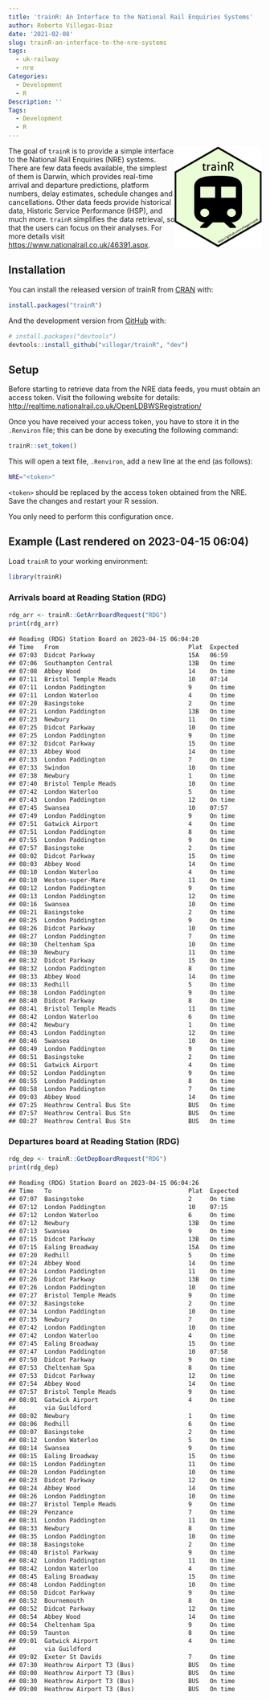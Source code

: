 ```yaml
---
title: 'trainR: An Interface to the National Rail Enquiries Systems'
author: Roberto Villegas-Diaz
date: '2021-02-08'
slug: trainR-an-interface-to-the-nre-systems
tags:
  - uk-railway
  - nre
Categories:
  - Development
  - R
Description: ''
Tags:
  - Development
  - R
---
```


<img src="https://raw.githubusercontent.com/villegar/trainR/main/inst/images/logo.png" alt="logo" align="right" height=200px/>

The goal of `trainR` is to provide a simple interface to the 
National Rail Enquiries (NRE) systems. There are few data feeds 
available, the simplest of them is Darwin, which provides real-time 
arrival and departure predictions, platform numbers, delay estimates, 
schedule changes and cancellations. Other data feeds provide historical 
data, Historic Service Performance (HSP), and much more. `trainR` 
simplifies the data retrieval, so that the users can focus on their 
analyses. For more details visit 
https://www.nationalrail.co.uk/46391.aspx.

## Installation

You can install the released version of trainR from [CRAN](https://CRAN.R-project.org) with:

``` r
install.packages("trainR")
```

And the development version from [GitHub](https://github.com/) with:

``` r
# install.packages("devtools")
devtools::install_github("villegar/trainR", "dev")
```

## Setup
Before starting to retrieve data from the NRE data feeds, you must obtain an access token. 
Visit the following website for details: http://realtime.nationalrail.co.uk/OpenLDBWSRegistration/

Once you have received your access token, you have to store it in the `.Renviron` file; this can be 
done by executing the following command:


```r
trainR::set_token()
```

This will open a text file, `.Renviron`, add a new line at the end (as follows):

```bash
NRE="<token>"
```

`<token>` should be replaced by the access token obtained from the NRE. Save the changes and restart 
your R session.

You only need to perform this configuration once.

## Example (Last rendered on 2023-04-15 06:04)

Load `trainR` to your working environment:

```r
library(trainR)
```

### Arrivals board at Reading Station (RDG)


```r
rdg_arr <- trainR::GetArrBoardRequest("RDG")
print(rdg_arr)
```

```
## Reading (RDG) Station Board on 2023-04-15 06:04:20
## Time   From                                    Plat  Expected
## 07:03  Didcot Parkway                          15A   06:59
## 07:06  Southampton Central                     13B   On time
## 07:08  Abbey Wood                              14    On time
## 07:11  Bristol Temple Meads                    10    07:14
## 07:11  London Paddington                       9     On time
## 07:11  London Waterloo                         4     On time
## 07:20  Basingstoke                             2     On time
## 07:21  London Paddington                       13B   On time
## 07:23  Newbury                                 11    On time
## 07:25  Didcot Parkway                          10    On time
## 07:25  London Paddington                       9     On time
## 07:32  Didcot Parkway                          15    On time
## 07:33  Abbey Wood                              14    On time
## 07:33  London Paddington                       7     On time
## 07:33  Swindon                                 10    On time
## 07:38  Newbury                                 1     On time
## 07:40  Bristol Temple Meads                    10    On time
## 07:42  London Waterloo                         5     On time
## 07:43  London Paddington                       12    On time
## 07:45  Swansea                                 10    07:57
## 07:49  London Paddington                       9     On time
## 07:51  Gatwick Airport                         4     On time
## 07:51  London Paddington                       8     On time
## 07:55  London Paddington                       9     On time
## 07:57  Basingstoke                             2     On time
## 08:02  Didcot Parkway                          15    On time
## 08:03  Abbey Wood                              14    On time
## 08:10  London Waterloo                         4     On time
## 08:10  Weston-super-Mare                       11    On time
## 08:12  London Paddington                       9     On time
## 08:13  London Paddington                       12    On time
## 08:16  Swansea                                 10    On time
## 08:21  Basingstoke                             2     On time
## 08:25  London Paddington                       9     On time
## 08:26  Didcot Parkway                          10    On time
## 08:27  London Paddington                       7     On time
## 08:30  Cheltenham Spa                          10    On time
## 08:30  Newbury                                 11    On time
## 08:32  Didcot Parkway                          15    On time
## 08:32  London Paddington                       8     On time
## 08:33  Abbey Wood                              14    On time
## 08:33  Redhill                                 5     On time
## 08:38  London Paddington                       9     On time
## 08:40  Didcot Parkway                          8     On time
## 08:41  Bristol Temple Meads                    11    On time
## 08:42  London Waterloo                         6     On time
## 08:42  Newbury                                 1     On time
## 08:43  London Paddington                       12    On time
## 08:46  Swansea                                 10    On time
## 08:49  London Paddington                       9     On time
## 08:51  Basingstoke                             2     On time
## 08:51  Gatwick Airport                         4     On time
## 08:52  London Paddington                       9     On time
## 08:55  London Paddington                       8     On time
## 08:58  London Paddington                       7     On time
## 09:03  Abbey Wood                              14    On time
## 07:25  Heathrow Central Bus Stn                BUS   On time
## 07:57  Heathrow Central Bus Stn                BUS   On time
## 08:27  Heathrow Central Bus Stn                BUS   On time
```

### Departures board at Reading Station (RDG)


```r
rdg_dep <- trainR::GetDepBoardRequest("RDG")
print(rdg_dep)
```

```
## Reading (RDG) Station Board on 2023-04-15 06:04:26
## Time   To                                      Plat  Expected
## 07:07  Basingstoke                             2     On time
## 07:12  London Paddington                       10    07:15
## 07:12  London Waterloo                         6     On time
## 07:12  Newbury                                 13B   On time
## 07:13  Swansea                                 9     On time
## 07:15  Didcot Parkway                          13B   On time
## 07:15  Ealing Broadway                         15A   On time
## 07:20  Redhill                                 5     On time
## 07:24  Abbey Wood                              14    On time
## 07:24  London Paddington                       11    On time
## 07:26  Didcot Parkway                          13B   On time
## 07:26  London Paddington                       10    On time
## 07:27  Bristol Temple Meads                    9     On time
## 07:32  Basingstoke                             2     On time
## 07:34  London Paddington                       10    On time
## 07:35  Newbury                                 7     On time
## 07:42  London Paddington                       10    On time
## 07:42  London Waterloo                         4     On time
## 07:45  Ealing Broadway                         15    On time
## 07:47  London Paddington                       10    07:58
## 07:50  Didcot Parkway                          9     On time
## 07:53  Cheltenham Spa                          8     On time
## 07:53  Didcot Parkway                          12    On time
## 07:54  Abbey Wood                              14    On time
## 07:57  Bristol Temple Meads                    9     On time
## 08:01  Gatwick Airport                         4     On time
##        via Guildford                           
## 08:02  Newbury                                 1     On time
## 08:06  Redhill                                 6     On time
## 08:07  Basingstoke                             2     On time
## 08:12  London Waterloo                         5     On time
## 08:14  Swansea                                 9     On time
## 08:15  Ealing Broadway                         15    On time
## 08:15  London Paddington                       11    On time
## 08:20  London Paddington                       10    On time
## 08:23  Didcot Parkway                          12    On time
## 08:24  Abbey Wood                              14    On time
## 08:26  London Paddington                       10    On time
## 08:27  Bristol Temple Meads                    9     On time
## 08:29  Penzance                                7     On time
## 08:31  London Paddington                       11    On time
## 08:33  Newbury                                 8     On time
## 08:35  London Paddington                       10    On time
## 08:38  Basingstoke                             2     On time
## 08:40  Bristol Parkway                         9     On time
## 08:42  London Paddington                       11    On time
## 08:42  London Waterloo                         4     On time
## 08:45  Ealing Broadway                         15    On time
## 08:48  London Paddington                       10    On time
## 08:50  Didcot Parkway                          9     On time
## 08:52  Bournemouth                             8     On time
## 08:52  Didcot Parkway                          12    On time
## 08:54  Abbey Wood                              14    On time
## 08:54  Cheltenham Spa                          9     On time
## 08:59  Taunton                                 8     On time
## 09:01  Gatwick Airport                         4     On time
##        via Guildford                           
## 09:02  Exeter St Davids                        7     On time
## 07:30  Heathrow Airport T3 (Bus)               BUS   On time
## 08:00  Heathrow Airport T3 (Bus)               BUS   On time
## 08:30  Heathrow Airport T3 (Bus)               BUS   On time
## 09:00  Heathrow Airport T3 (Bus)               BUS   On time
```
